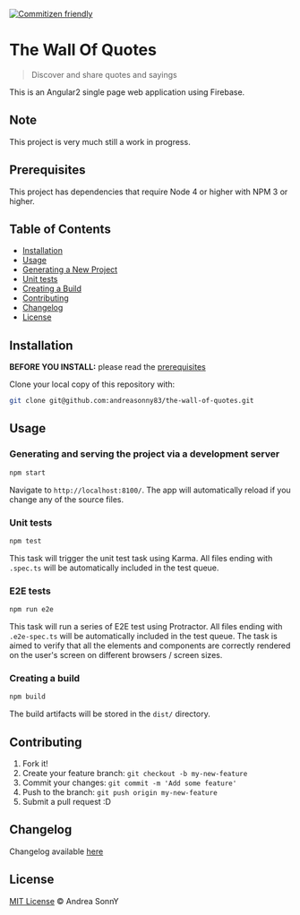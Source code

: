 [![Commitizen friendly](https://img.shields.io/badge/commitizen-friendly-brightgreen.svg)](http://commitizen.github.io/cz-cli/)

# The Wall Of Quotes

> Discover and share quotes and sayings

This is an Angular2 single page web application using Firebase.

## Note

This project is very much still a work in progress.

## Prerequisites

This project has dependencies that require Node 4 or higher
with NPM 3 or higher.

## Table of Contents

*   [Installation](#installation)
*   [Usage](#usage)
*   [Generating a New Project](#generating-and-serving-an-angular2-project-via-a-development-server)
*   [Unit tests](#unit-tests)
*   [Creating a Build](#creating-a-build)
*   [Contributing](#contributing)
*   [Changelog](#changelog)
*   [License](#license)

## Installation

**BEFORE YOU INSTALL:** please read the [prerequisites](#prerequisites)

Clone your local copy of this repository with:

```bash
git clone git@github.com:andreasonny83/the-wall-of-quotes.git
```

## Usage

### Generating and serving the project via a development server

```bash
npm start
```

Navigate to `http://localhost:8100/`. The app will automatically reload
if you change any of the source files.

### Unit tests

```bash
npm test
```

This task will trigger the unit test task using Karma. All files ending with
`.spec.ts` will be automatically included in the test queue.

### E2E tests

```bash
npm run e2e
```

This task will run a series of E2E test using Protractor. All files ending with
`.e2e-spec.ts` will be automatically included in the test queue.
The task is aimed to verify that all the elements and components are correctly
rendered on the user's screen on different browsers / screen sizes.

### Creating a build

```bash
npm build
```

The build artifacts will be stored in the `dist/` directory.

## Contributing

1.  Fork it!
2.  Create your feature branch: `git checkout -b my-new-feature`
3.  Commit your changes: `git commit -m 'Add some feature'`
4.  Push to the branch: `git push origin my-new-feature`
5.  Submit a pull request :D


## Changelog

Changelog available [here](https://github.com/andreasonny83/the-wall-of-quotes/blob/master/CHANGELOG.md)

## License

[MIT License](https://github.com/andreasonny83/the-wall-of-quotes/blob/master/LICENSE)
© Andrea SonnY
